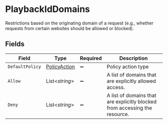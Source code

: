 # PlaybackIdDomains

Restrictions based on the originating domain of a request (e.g., whether requests from certain websites should be allowed or blocked).


## Fields

| Field                                                                      | Type                                                                       | Required                                                                   | Description                                                                |
| -------------------------------------------------------------------------- | -------------------------------------------------------------------------- | -------------------------------------------------------------------------- | -------------------------------------------------------------------------- |
| `DefaultPolicy`                                                            | [PolicyAction](../../Models/Components/PolicyAction.md)                    | :heavy_minus_sign:                                                         | Policy action type                                                         |
| `Allow`                                                                    | List<*string*>                                                             | :heavy_minus_sign:                                                         | A list of domains that are explicitly allowed access.                      |
| `Deny`                                                                     | List<*string*>                                                             | :heavy_minus_sign:                                                         | A list of domains that are explicitly blocked from accessing the resource. |